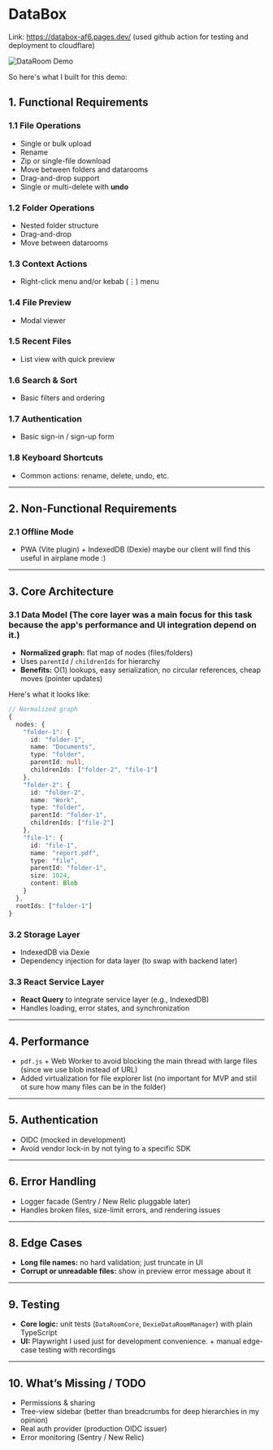# DataBox

Link: https://databox-af6.pages.dev/ (used github action for testing and deployment to cloudflare)

![DataRoom Demo](./records/demo.gif)

So here's what I built for this demo:

## 1. Functional Requirements

### 1.1 File Operations

- Single or bulk upload
- Rename
- Zip or single-file download
- Move between folders and datarooms
- Drag-and-drop support
- Single or multi-delete with **undo**

### 1.2 Folder Operations

- Nested folder structure
- Drag-and-drop
- Move between datarooms

### 1.3 Context Actions

- Right-click menu and/or kebab (⋮) menu

### 1.4 File Preview

- Modal viewer

### 1.5 Recent Files

- List view with quick preview

### 1.6 Search & Sort

- Basic filters and ordering

### 1.7 Authentication

- Basic sign-in / sign-up form

### 1.8 Keyboard Shortcuts

- Common actions: rename, delete, undo, etc.

---

## 2. Non-Functional Requirements

### 2.1 Offline Mode

- PWA (Vite plugin) + IndexedDB (Dexie) maybe our client will find this useful in airplane mode :)

---

## 3. Core Architecture

### 3.1 Data Model (The core layer was a main focus for this task because the app's performance and UI integration depend on it.)

- **Normalized graph:** flat map of nodes (files/folders)
- Uses `parentId` / `childrenIds` for hierarchy
- **Benefits:** O(1) lookups, easy serialization, no circular references, cheap moves (pointer updates)

Here's what it looks like:

```typescript
// Normalized graph
{
  nodes: {
    "folder-1": {
      id: "folder-1",
      name: "Documents",
      type: "folder",
      parentId: null,
      childrenIds: ["folder-2", "file-1"]
    },
    "folder-2": {
      id: "folder-2",
      name: "Work",
      type: "folder",
      parentId: "folder-1",
      childrenIds: ["file-2"]
    },
    "file-1": {
      id: "file-1",
      name: "report.pdf",
      type: "file",
      parentId: "folder-1",
      size: 1024,
      content: Blob
    }
  },
  rootIds: ["folder-1"]
}
```

### 3.2 Storage Layer

- IndexedDB via Dexie
- Dependency injection for data layer (to swap with backend later)

### 3.3 React Service Layer

- **React Query** to integrate service layer (e.g., IndexedDB)
- Handles loading, error states, and synchronization

---

## 4. Performance

- `pdf.js` + Web Worker to avoid blocking the main thread with large files (since we use blob instead of URL)
- Added virtualization for file explorer list (no important for MVP and stiil ot sure how many files can be in the folder)

---

## 5. Authentication

- OIDC (mocked in development)
- Avoid vendor lock-in by not tying to a specific SDK

---

## 6. Error Handling

- Logger facade (Sentry / New Relic pluggable later)
- Handles broken files, size-limit errors, and rendering issues

---

## 8. Edge Cases

- **Long file names:** no hard validation; just truncate in UI
- **Corrupt or unreadable files:** show in preview error message about it

---

## 9. Testing

- **Core logic:** unit tests (`DataRoomCore`, `DexieDataRoomManager`) with plain TypeScript
- **UI:** Playwright I used just for development convenience. + manual edge-case testing with recordings

---

## 10. What’s Missing / TODO

- Permissions & sharing
- Tree-view sidebar (better than breadcrumbs for deep hierarchies in my opinion)
- Real auth provider (production OIDC issuer)
- Error monitoring (Sentry / New Relic)